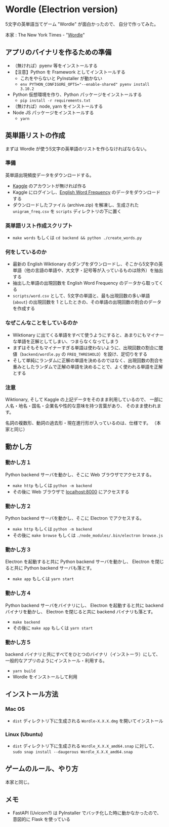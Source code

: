 # Wordle (Electrion version)

5文字の英単語当てゲーム "Wordle" が面白かったので、
自分で作ってみた。

本家 : The New York Times - "[Wordle](https://www.nytimes.com/games/wordle/index.html)"

## アプリのバイナリを作るための準備

* （無ければ）pyenv 等をインストールする
* 【注意】Python を Framework としてインストールする
    * これをやらないと PyInstaller が動かない
    * `env PYTHON_CONFIGURE_OPTS="--enable-shared" pyenv install 3.10.2`
* Python 仮想環境を作り、Python パッケージをインストールする
    * `pip install -r requirements.txt`
* （無ければ）node, yarn をインストールする
* Node JS パッケージをインストールする
    * `yarn`

## 英単語リストの作成

まずは Wordle が使う5文字の英単語のリストを作らなければならない。

### 準備

英単語出現頻度データをダウンロードする。

* [Kaggle](https://www.kaggle.com/) のアカウントが無ければ作る
* Kaggle にログインし、[English Word Frequency](https://www.kaggle.com/rtatman/english-word-frequency) のデータをダウンロードする
* ダウンロードしたファイル (archive.zip) を解凍し、生成された `unigram_freq.csv` を `scripts` ディレクトリの下に置く

### 英単語リスト作成スクリプト

* `make words` もしくは `cd backend && python ./create_words.py`

### 何をしているのか

* 最新の English Wiktionary のダンプをダウンロードし、そこから5文字の英単語（他の言語の単語や、大文字・記号等が入っているものは除外）を抽出する
* 抽出した単語の出現回数を English Word Frequency のデータから取ってくる
* `scripts/word.csv` として、5文字の単語と、最も出現回数の多い単語 (`about`) の出現回数を 1 としたときの、その単語の出現回数の割合のデータを作成する

### なぜこんなことをしているのか

* Wiktionary に出てくる単語をすべて使うようにすると、あまりにもマイナーな単語を正解としてしまい、つまらなくなってしまう
* まずはそもそもマイナーすぎる単語は使わないように、出現回数の割合に閾値（`backend/wordle.py` の `FREQ_THRESHOLD`）を設け、足切りをする
* そして単純にランダムに正解の単語を決めるのではなく、出現回数の割合を重みとしたランダムで正解の単語を決めることで、よく使われる単語を正解とする

### 注意

Wiktionary, そして Kaggle の上記データをそのまま利用しているので、
一部に人名・地名・国名・企業名や性的な意味を持つ言葉があり、
そのまま使われます。

名詞の複数形、動詞の過去形・現在進行形が入っているのは、仕様です。
（本家と同じ）

## 動かし方

### 動かし方１

Python backend サーバを動かし、そこに Web ブラウザでアクセスする。

* `make http` もしくは `python -m backend`
* その後に Web ブラウザで [localhost:8000](http://localhost:8000) にアクセスする

### 動かし方２

Python backend サーバを動かし、そこに Electron でアクセスする。

* `make http` もしくは `python -m backend`
* その後に `make browse` もしくは `./node_modules/.bin/electron browse.js`

### 動かし方３

Electron を起動すると共に Python backend サーバを動かし、
Electron を閉じると共に Python backend サーバも落とす。

* `make app` もしくは `yarn start`

### 動かし方４

Python backend サーバをバイナリにし、
Electron を起動すると共に backend バイナリを動かし、
Electron を閉じると共に backend バイナリも落とす。

* `make backend`
* その後に `make app` もしくは `yarn start`

### 動かし方５

backend バイナリと共にすべてをひとつのバイナリ（インストーラ）にして、
一般的なアプリのようにインストール・利用する。

* `yarn build`
* Wordle をインストールして利用

## インストール方法

### Mac OS

* `dist` ディレクトリ下に生成される `Wordle-X.X.X.dmg` を開いてインストール

### Linux (Ubuntu)

* `dist` ディレクトリ下に生成される `Wordle_X.X.X_amd64.snap` に対して、`sudo snap install --daugerous Wordle_X.X.X_amd64.snap`

## ゲームのルール、やり方

本家と同じ。

## メモ

* FastAPI (Uvicorn?) は PyInstaller でバッチ化した時に動かなかったので、意図的に Flask を使っている
